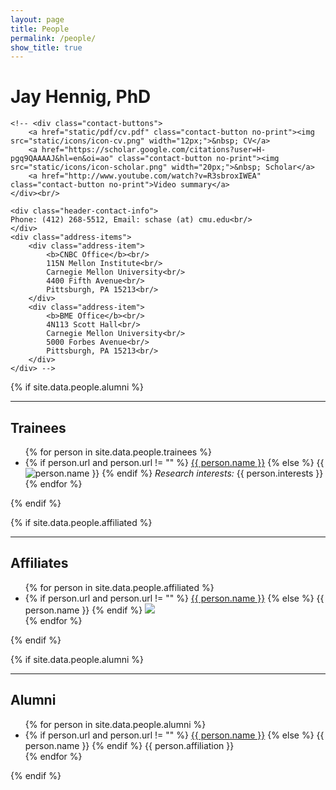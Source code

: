 ```yaml
---
layout: page
title: People
permalink: /people/
show_title: true
---
```


<div class="page-header">
	<!-- <img src="static/images/people/Chase.jpg" class="avatar no-print" itemprop="image"> -->
    <!-- <img src="static/images/people/Chase.jpg" class="avatar no-print" onmouseover="this.src='static/images/people/Chase2.jpg'" onmouseout="this.src='static/images/people/Chase.jpg'" itemprop="image" /> -->
	<h1 class="header-name" itemprop="name">Jay Hennig, PhD</h1>
	<!-- <div class="executive-summary" itemprop="description">
	Associate professor<br/>
	Neuroscience Institute and Biomedical Engineering, CMU
	</div> -->

	<!-- <div class="contact-buttons">
		<a href="static/pdf/cv.pdf" class="contact-button no-print"><img src="static/icons/icon-cv.png" width="12px;">&nbsp; CV</a>
		<a href="https://scholar.google.com/citations?user=H-pgq9QAAAAJ&hl=en&oi=ao" class="contact-button no-print"><img src="static/icons/icon-scholar.png" width="20px;">&nbsp; Scholar</a>
		<a href="http://www.youtube.com/watch?v=R3sbroxIWEA" class="contact-button no-print">Video summary</a>
	</div><br/>

	<div class="header-contact-info">
	Phone: (412) 268-5512, Email: schase (at) cmu.edu<br/>
	</div>
	<div class="address-items">
		<div class="address-item">
			<b>CNBC Office</b><br/>
			115N Mellon Institute<br/>
			Carnegie Mellon University<br/>
			4400 Fifth Avenue<br/>
			Pittsburgh, PA 15213<br/>
		</div>
		<div class="address-item">
			<b>BME Office</b><br/>
			4N113 Scott Hall<br/>
			Carnegie Mellon University<br/>
			5000 Forbes Avenue<br/>
			Pittsburgh, PA 15213<br/>
		</div>
	</div> -->
</div>

{% if site.data.people.alumni %}
<hr>
<h2>Trainees</h2>
<div class="resume-item">
	<ul class="person-item-list">
	{% for person in site.data.people.trainees %}
	  <li class="person-item">
	  	<span class="person-item-name">
		    {% if person.url and person.url != "" %}
		    	<a href="{{ person.url }}">{{ person.name }}</a>
		    {% else %}
		    	{{ person.name }}
		    {% endif %}
		</span>
	    <div style="float: left;">
	    	<img src="{{ person.image_path }}" class="person-item-img" onmouseover="this.src='{{ person.image_path_moustache }}'" onmouseout="this.src='{{ person.image_path }}'" />
	    </div>
	    <span class="person-item-interests"><i>Research interests:</i> {{ person.interests }}</span>
	    <div style="float: none; clear: both;"></div>
	  </li>
	{% endfor %}
	</ul>
</div>
{% endif %}

{% if site.data.people.affiliated %}
<hr>
<h2>Affiliates</h2>
<div class="resume-item">
	<ul class="person-item-list">
	{% for person in site.data.people.affiliated %}
	  <li class="person-item">
	  	<span class="person-item-name">
	    {% if person.url and person.url != "" %}
	    	<a href="{{ person.url }}">{{ person.name }}</a>
	    {% else %}
	    	{{ person.name }}
	    {% endif %}
		</span>
	    <img src="{{ person.image_path }}" class="person-item-img" onmouseover="this.src='{{ person.image_path_moustache }}'" onmouseout="this.src='{{ person.image_path }}'" />
	  </li>
	{% endfor %}
	</ul>
</div>
{% endif %}

{% if site.data.people.alumni %}
<hr>
<h2>Alumni</h2>
<div class="resume-item">
	<ul class="person-item-list">
	{% for person in site.data.people.alumni %}
	  <li class="person-item">
	  	<!-- <span class="person-item-name"> -->
	    {% if person.url and person.url != "" %}
	    	<a href="{{ person.url }}">{{ person.name }}</a>
	    {% else %}
	    	{{ person.name }}
	    {% endif %}
	    {{ person.affiliation }}
	    <!-- </span> -->
	  </li>
	{% endfor %}
	</ul>
</div>
{% endif %}
